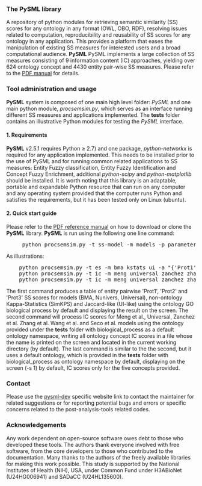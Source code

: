 ### The PySML library

A repository of python modules for retrieving semantic similarity (SS) scores for any ontology in any format (OWL, OBO, RDF), resolving issues related to computation, reproducibility and reusability of SS scores for any ontology in any application. This provides a platform that eases the manipulation of existing SS measures for interested users and a broad computational audience. **PySML** PySML implements a large collection of SS measures consisting of 9 information content (IC) approaches, yielding over 624 ontology concept and 4430 entity pair-wise SS measures. Please refer to the [PDF manual](http://web.cbio.uct.ac.za/ITGOM/post-analysis-tools/pysml-dev/PySML_Manual_2020.pdf) for details.

### Tool administration and usage
**PySML** system is composed of one main high level folder: _PySML_ and one main python module, _procsemsim.py_, which serves as an interface running different SS measures and applications implemented. The **tests** folder contains an illustrative Python modules for testing the _PySML_ interface. 

#### 1. Requirements
**PySML** v2.5.1 requires Python &ge; 2.7) and one package, _python-networkx_ is required for any application implemented. This needs to be installed prior to the use of PySML and for running common related applications to SS measures: Entity Fuzzy classification, Entity Fuzzy Identification and Concept Fuzzy Enrichment, additional _python-scipy_ and _python-matplotlib_ should be installed. It is worth noting that this library is an adaptable, portable and expandable Python resource that can run on any computer and any operating system provided that the computer runs Python and satisfies the requirements, but it has been tested only on Linux (ubuntu).

#### 2. Quick start guide
Please refer to the [PDF reference manual](http://web.cbio.uct.ac.za/ITGOM/post-analysis-tools/pysml-dev/PySML_Manual_2021.pdf) on how to download or clone the **PySML** library. **PySML** is run using the following one line command:
<pre>
     python procsemsim.py -t ss-model -m models -p parameters -d dataset -a annotationfile -f ontologyfile -n namespace -o outputfile -s value
</pre>
As illustrations:
<pre>
    python procsemsim.py -t es -m bma kstats ui -a "{'Prot1':['GO:0000022', 'GO:0051231', 'GO:1903047', 'GO:0000278', 'GO:0007052', 'GO:0000023', 'GO:0005984'], 'Prot2':['GO:0000022', 'GO:0051231', 'GO:1903047', 'GO:0000278', 'GO:0007052'], 'Prot3':['GO:1903047', 'GO:0000278', 'GO:0007052', 'GO:0000023', 'GO:0005984']}"
    python procsemsim.py -t ic -m meng universal zanchez zhang wang seco -f tests/go-basic.obo -s 0
    python procsemsim.py -t ic -m meng universal zanchez zhang wang seco -d GO:1900309 GO:1900308 GO:1900303 GO:1900302 GO:0019990
</pre>
The first command produces a table of entity pairwise 'Prot1', 'Prot2' and 'Prot3' SS scores for models (BMA, Nunivers, Universal), non-ontology Kappa-Statistics (SimKPS) and Jaccard-like (UI-like) using the ontology GO biological process by default and displaying the result on the screen. The second command will process IC scores for Meng et al., Universal, Zanchez et al. Zhang et al. Wang et al. and Seco et al. models using the ontology provided under the **tests** folder with biological\_process as a default ontology namespace, writing all ontology concept IC scores in a file whose the name is printed on the screen and located in the current working directory (by default). The last command is similar to the the second, but it uses a default ontology, which is provided in the **tests** folder with biological\_process as ontology namespace by default,  displaying on the screen (-s 1) by default, IC scores only for the five concepts provided.

### Contact
Please use the [pysml-dev](http://web.cbio.uct.ac.za/ITGOM/post-analysis-tools/pysml-dev/) specific website link to contact the maintainer for related suggestions or for reporting potential bugs and errors or specific concerns related to the post-analysis-tools related codes. 

### Acknowledgements
Any work dependent on open-source software owes debt to those who developed these tools. The authors thank everyone involved with free software, from the core developers to those who contributed to the documentation. Many thanks to the authors of the freely available libraries for making this work possible. This study is supported by the National Institutes of Health (NIH), USA, under Common Fund under H3ABioNet (U24HG006941) and SADaCC (U24HL135600).

